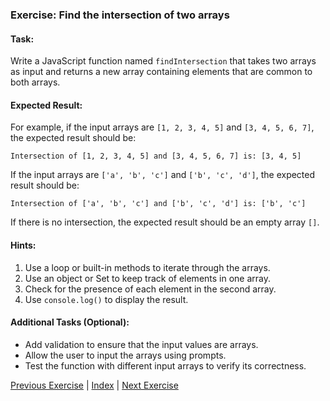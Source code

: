 ### Exercise: Find the intersection of two arrays

#### Task:
Write a JavaScript function named `findIntersection` that takes two arrays as input and returns a new array containing elements that are common to both arrays.

#### Expected Result:
For example, if the input arrays are `[1, 2, 3, 4, 5]` and `[3, 4, 5, 6, 7]`, the expected result should be:
```
Intersection of [1, 2, 3, 4, 5] and [3, 4, 5, 6, 7] is: [3, 4, 5]
```
If the input arrays are `['a', 'b', 'c']` and `['b', 'c', 'd']`, the expected result should be:
```
Intersection of ['a', 'b', 'c'] and ['b', 'c', 'd'] is: ['b', 'c']
```
If there is no intersection, the expected result should be an empty array `[]`.

#### Hints:
1. Use a loop or built-in methods to iterate through the arrays.
2. Use an object or Set to keep track of elements in one array.
3. Check for the presence of each element in the second array.
4. Use `console.log()` to display the result.

#### Additional Tasks (Optional):
- Add validation to ensure that the input values are arrays.
- Allow the user to input the arrays using prompts.
- Test the function with different input arrays to verify its correctness.


[Previous Exercise](../07/README.md) | [Index](../../README.md) | [Next Exercise](../09/README.md)